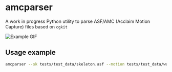 # amcparser

A work in progress Python utility to parse ASF/AMC (Acclaim Motion Capture) files based on `cgkit`

![Example GIF](https://github.com/VanushVaswani/amcparser/blob/master/example.gif)

## Usage example

```bash
amcparser --sk tests/test_data/skeleton.asf --motion tests/test_data/walking.amc
```

